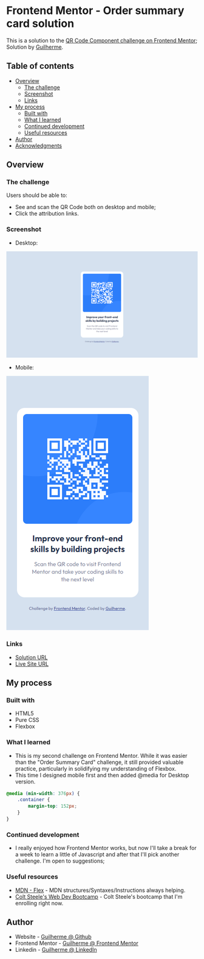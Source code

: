 # Frontend Mentor - Order summary card solution

This is a solution to the [QR Code Component challenge on Frontend Mentor](https://www.frontendmentor.io/challenges/qr-code-component-iux_sIO_H); 
Solution by [Guilherme](https://github.com/dz03vc).

## Table of contents

- [Overview](#overview)
  - [The challenge](#the-challenge)
  - [Screenshot](#screenshot)
  - [Links](#links)
- [My process](#my-process)
  - [Built with](#built-with)
  - [What I learned](#what-i-learned)
  - [Continued development](#continued-development)
  - [Useful resources](#useful-resources)
- [Author](#author)
- [Acknowledgments](#acknowledgments)


## Overview

### The challenge

Users should be able to:

- See and scan the QR Code both on desktop and mobile;
- Click the attribution links.

### Screenshot

- Desktop:

![Desktop Version](https://raw.githubusercontent.com/dz03vc/qrCodeComponent/main/screenshotQrCodeDesktop.png)

- Mobile:

![Mobile Version](https://raw.githubusercontent.com/dz03vc/qrCodeComponent/main/screenshotQrCodeMobile.png)

### Links

- [Solution URL](https://github.com/dz03vc/qrCodeComponent)
- [Live Site URL](https://dz03vc.github.io/qrCodeComponent/)

## My process

### Built with

- HTML5
- Pure CSS 
- Flexbox

### What I learned

- This is my second challenge on Frontend Mentor. While it was easier than the "Order Summary Card" challenge, it still provided valuable practice, particularly in solidifying my understanding of Flexbox.
- This time I designed mobile first and then added @media for Desktop version. 

```css
@media (min-width: 376px) {
    .container {
        margin-top: 152px;
    }
}
```

### Continued development

- I really enjoyed how Frontend Mentor works, but now I'll take a break for a week to learn a little of Javascript and after that I'll pick another challenge. I'm open to suggestions;

### Useful resources

- [MDN - Flex](https://developer.mozilla.org/en-US/docs/Web/CSS/flex) - MDN structures/Syntaxes/Instructions always helping.
- [Colt Steele's Web Dev Bootcamp](https://www.udemy.com/course/the-web-developer-bootcamp/) - Colt Steele's bootcamp that I'm enrolling right now.

## Author

- Website - [Guilherme @ Github](https://github.com/dz03vc)
- Frontend Mentor - [Guilherme @ Frontend Mentor](https://www.frontendmentor.io/profile/dz03vc)
- Linkedin - [Guilherme @ LinkedIn](https://www.linkedin.com/in/guilherme-pinto-1b998b22/)

